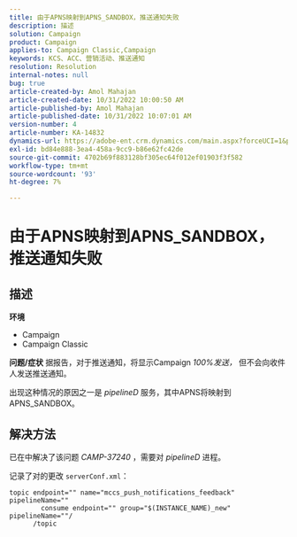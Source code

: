 ```yaml
---
title: 由于APNS映射到APNS_SANDBOX，推送通知失败
description: 描述
solution: Campaign
product: Campaign
applies-to: Campaign Classic,Campaign
keywords: KCS、ACC、营销活动、推送通知
resolution: Resolution
internal-notes: null
bug: true
article-created-by: Amol Mahajan
article-created-date: 10/31/2022 10:00:50 AM
article-published-by: Amol Mahajan
article-published-date: 10/31/2022 10:07:01 AM
version-number: 4
article-number: KA-14832
dynamics-url: https://adobe-ent.crm.dynamics.com/main.aspx?forceUCI=1&pagetype=entityrecord&etn=knowledgearticle&id=858fafe5-0259-ed11-9561-6045bd006079
exl-id: bd84e888-3ea4-458a-9cc9-b86e62fc42de
source-git-commit: 4702b69f883128bf305ec64f012ef01903f3f582
workflow-type: tm+mt
source-wordcount: '93'
ht-degree: 7%

---
```


# 由于APNS映射到APNS_SANDBOX，推送通知失败

## 描述

<b>环境</b>
- Campaign
- Campaign Classic



<b>问题/症状</b>
据报告，对于推送通知，将显示Campaign *100%发送，* 但不会向收件人发送推送通知。

出现这种情况的原因之一是 *pipelineD* 服务，其中APNS将映射到APNS_SANDBOX。


## 解决方法


已在中解决了该问题 *CAMP-37240* ，需要对 *pipelineD* 进程。

记录了对的更改 `serverConf.xml`：


```
topic endpoint="" name="mccs_push_notifications_feedback" pipelineName=""
        consume endpoint="" group="$(INSTANCE_NAME)_new" pipelineName=""/
      /topic
```

